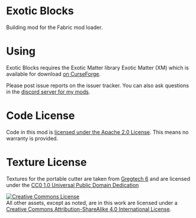 # Exotic Blocks

Building mod for the Fabric mod loader.

# Using
Exotic Blocks requires the Exotic Matter library Exotic Matter (XM) which is available for download [on CurseForge](https://www.curseforge.com/minecraft/mc-mods/exotic-matter-library).  

Please post issue reports on the issuer tracker. You can also ask questions in the [discord server for my mods](https://discord.gg/7NaqR2e).

# Code License
Code in this mod is [licensed under the Apache 2.0 License](http://www.apache.org/licenses/LICENSE-2.0). This means no warranty is provided.

# Texture License
Textures for the portable cutter are taken from [Gregtech 6](https://git.gregtech.overminddl1.com/GregTech-6/GT6)
and are licensed under the [CC0 1.0 Universal Public Domain Dedication](https://git.gregtech.overminddl1.com/GregTech-6/GT6/src/branch/master/src/main/resources/LICENSE.assets)

<a rel="license" href="http://creativecommons.org/licenses/by-sa/4.0/"><img alt="Creative Commons License" style="border-width:0" src="https://i.creativecommons.org/l/by-sa/4.0/88x31.png" /></a><br />All other assets, except as noted, are  in this work are licensed under a <a rel="license" href="http://creativecommons.org/licenses/by-sa/4.0/">Creative Commons Attribution-ShareAlike 4.0 International License</a>.
